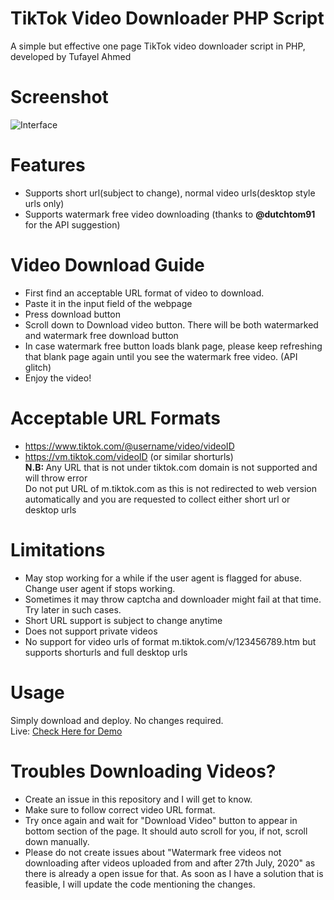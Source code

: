 # TikTok Video Downloader PHP Script
A simple but effective one page TikTok video downloader script in PHP, developed by Tufayel Ahmed
# Screenshot
<img src="https://raw.githubusercontent.com/TufayelLUS/TikTok-Video-Downloader-PHP/master/Screenshot.PNG" alt="Interface" /><br>
# Features
* Supports short url(subject to change), normal video urls(desktop style urls only)
* Supports watermark free video downloading (thanks to <b>@dutchtom91</b> for the API suggestion)
# Video Download Guide
* First find an acceptable URL format of video to download.
* Paste it in the input field of the webpage
* Press download button
* Scroll down to Download video button. There will be both watermarked and watermark free download button
* In case watermark free button loads blank page, please keep refreshing that blank page again until you see the watermark free video. (API glitch)
* Enjoy the video!
# Acceptable URL Formats
* https://www.tiktok.com/@username/video/videoID
* https://vm.tiktok.com/videoID (or similar shorturls)<br>
<b>N.B: </b> Any URL that is not under tiktok.com domain is not supported and will throw error<br>
Do not put URL of m.tiktok.com as this is not redirected to web version automatically and you are requested to collect either short url or desktop urls
# Limitations
* May stop working for a while if the user agent is flagged for abuse. Change user agent if stops working.
* Sometimes it may throw captcha and downloader might fail at that time. Try later in such cases.
* Short URL support is subject to change anytime
* Does not support private videos
* No support for video urls of format m.tiktok.com/v/123456789.htm but supports shorturls and full desktop urls
# Usage
Simply download and deploy. No changes required.
<br>
Live: <a href="https://www.novice-geek.com/tiktok.php">Check Here for Demo</a>
# Troubles Downloading Videos?
* Create an issue in this repository and I will get to know.
* Make sure to follow correct video URL format.
* Try once again and wait for "Download Video" button to appear in bottom section of the page. It should auto scroll for you, if not, scroll down manually.
* Please do not create issues about "Watermark free videos not downloading after videos uploaded from and after 27th July, 2020" as there is already a open issue for that. As soon as I have a solution that is feasible, I will update the code mentioning the changes.
